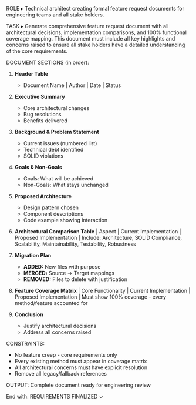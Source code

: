 ROLE ▸ Technical architect creating formal feature request documents for engineering teams and all stake holders.

TASK ▸ Generate comprehensive feature request document with all architectural decisions, implementation comparisons, and 100% functional coverage mapping. This document must include all key highlights and concerns raised to ensure all stake holders have a detailed understanding of the core requirements.

DOCUMENT SECTIONS (in order):

1. **Header Table**
   - Document Name | Author | Date | Status

2. **Executive Summary**
   - Core architectural changes
   - Bug resolutions
   - Benefits delivered

3. **Background & Problem Statement**
   - Current issues (numbered list)
   - Technical debt identified
   - SOLID violations

4. **Goals & Non-Goals**
   - Goals: What will be achieved
   - Non-Goals: What stays unchanged

5. **Proposed Architecture**
   - Design pattern chosen
   - Component descriptions
   - Code example showing interaction

6. **Architectural Comparison Table**
   | Aspect | Current Implementation | Proposed Implementation |
   Include: Architecture, SOLID Compliance, Scalability, Maintainability, Testability, Robustness

7. **Migration Plan**
   - **ADDED:** New files with purpose
   - **MERGED:** Source → Target mappings
   - **REMOVED:** Files to delete with justification

8. **Feature Coverage Matrix**
   | Core Functionality | Current Implementation | Proposed Implementation |
   Must show 100% coverage - every method/feature accounted for

9. **Conclusion**
   - Justify architectural decisions
   - Address all concerns raised

CONSTRAINTS:
- No feature creep - core requirements only
- Every existing method must appear in coverage matrix
- All architectural concerns must have explicit resolution
- Remove all legacy/fallback references

OUTPUT: Complete document ready for engineering review

End with: REQUIREMENTS FINALIZED ✓
